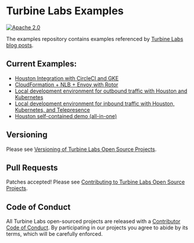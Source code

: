 [//]: # ( Copyright 2018 Turbine Labs, Inc.                                   )
[//]: # ( you may not use this file except in compliance with the License.    )
[//]: # ( You may obtain a copy of the License at                             )
[//]: # (                                                                     )
[//]: # (     http://www.apache.org/licenses/LICENSE-2.0                      )
[//]: # (                                                                     )
[//]: # ( Unless required by applicable law or agreed to in writing, software )
[//]: # ( distributed under the License is distributed on an "AS IS" BASIS,   )
[//]: # ( WITHOUT WARRANTIES OR CONDITIONS OF ANY KIND, either express or     )
[//]: # ( implied. See the License for the specific language governing        )
[//]: # ( permissions and limitations under the License.                      )

# Turbine Labs Examples

[![Apache 2.0](https://img.shields.io/badge/license-apache%202.0-blue.svg)](LICENSE)

The examples repository contains examples referenced by
[Turbine Labs blog posts](https://blog.turbinelabs.io).

## Current Examples:

- [Houston Integration with CircleCI and GKE](circle-ci-integration)
- [CloudFormation + NLB + Envoy with Rotor](rotor-nlb)
- [Local development environment for outbound traffic with Houston and Kubernetes](local-dev-kubernetes)
- [Local development environment for inbound traffic with Houston, Kubernetes, and Telepresence](telepresence-houston)
- [Houston self-contained demo (all-in-one)](all-in-one)

## Versioning

Please see
[Versioning of Turbine Labs Open Source Projects](http://github.com/turbinelabs/developer/blob/master/README.md#versioning).

## Pull Requests

Patches accepted! Please see
[Contributing to Turbine Labs Open Source Projects](http://github.com/turbinelabs/developer/blob/master/README.md#contributing).

## Code of Conduct

All Turbine Labs open-sourced projects are released with
a [Contributor Code of Conduct](CODE_OF_CONDUCT.md). By participating in our
projects you agree to abide by its terms, which will be carefully enforced.
